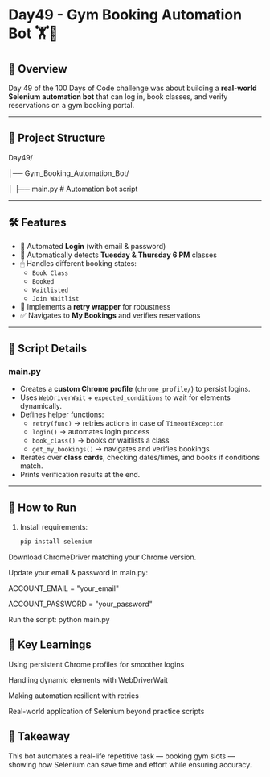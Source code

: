 # Day49 - Gym Booking Automation Bot 🏋️🤖

## 📖 Overview
Day 49 of the 100 Days of Code challenge was about building a **real-world Selenium automation bot** that can log in, book classes, and verify reservations on a gym booking portal.

---

## 📂 Project Structure
Day49/

│── Gym_Booking_Automation_Bot/

│ ├── main.py # Automation bot script

---

## 🛠️ Features
- 🔑 Automated **Login** (with email & password)  
- 📅 Automatically detects **Tuesday & Thursday 6 PM** classes  
- 🖱 Handles different booking states:
  - `Book Class`
  - `Booked`
  - `Waitlisted`
  - `Join Waitlist`  
- 🔁 Implements a **retry wrapper** for robustness  
- ✅ Navigates to **My Bookings** and verifies reservations  

---

## 📜 Script Details
### main.py
- Creates a **custom Chrome profile** (`chrome_profile/`) to persist logins.  
- Uses `WebDriverWait` + `expected_conditions` to wait for elements dynamically.  
- Defines helper functions:
  - `retry(func)` → retries actions in case of `TimeoutException`
  - `login()` → automates login process
  - `book_class()` → books or waitlists a class
  - `get_my_bookings()` → navigates and verifies bookings
- Iterates over **class cards**, checking dates/times, and books if conditions match.  
- Prints verification results at the end.  

---

## 🚀 How to Run
1. Install requirements:
   ```bash
   pip install selenium
Download ChromeDriver matching your Chrome version.

Update your email & password in main.py:

ACCOUNT_EMAIL = "your_email"

ACCOUNT_PASSWORD = "your_password"

Run the script:
python main.py

## 🧠 Key Learnings
Using persistent Chrome profiles for smoother logins

Handling dynamic elements with WebDriverWait

Making automation resilient with retries

Real-world application of Selenium beyond practice scripts

## 🎯 Takeaway
This bot automates a real-life repetitive task — booking gym slots — showing how Selenium can save time and effort while ensuring accuracy.